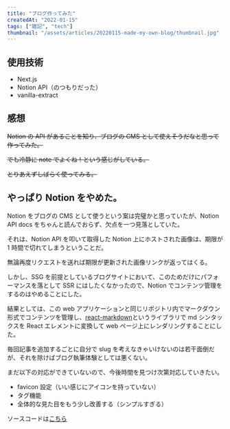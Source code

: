 ```yaml
---
title: "ブログ作ってみた"
createdAt: "2022-01-15"
tags: ["雑記", "tech"]
thumbnail: "/assets/articles/20220115-made-my-own-blog/thumbnail.jpg"
---
```


## 使用技術

- Next.js
- Notion API（のつもりだった）
- vanilla-extract

## 感想

~~Notion の API があることを知り、ブログの CMS として使えそうだなと思って作ってみた。~~

~~でも冷静に note でよくね！という感じがしている。~~

~~とりあえずしばらく使ってみる。~~

## やっぱり Notion をやめた。

Notion をブログの CMS として使うという案は完璧かと思っていたが、Notion API docs をちゃんと読んでおらず、欠点を一つ見落としていた。

それは、Notion API を叩いて取得した Notion 上にホストされた画像は、期限が 1 時間で切れてしまうということだ。

無論再度リクエストを送れば期限が更新された画像リンクが返ってはくる。

しかし、SSG を前提としているブログサイトにおいて、このためだけにパフォーマンスを落として SSR にはしたくなかったので、Notion でコンテンツ管理をするのはやめることにした。

結果としては、この web アプリケーションと同じリポジトリ内でマークダウン形式でコンテンツを管理し、[react-markdown](https://github.com/remarkjs/react-markdown)というライブラリで md シンタックスを React エレメントに変換して web ページ上にレンダリングすることにした。

毎回記事を追加するごとに自分で slug を考えなきゃいけないのは若干面倒だが、それを除けばブログ執筆体験としては悪くない。

まだ以下の対応ができていないので、今後時間を見つけ次第対応していきたい。

- favicon 設定（いい感じにアイコンを持っていない）
- タグ機能
- 全体的な見た目をもう少し改善する（シンプルすぎる）

ソースコードは[こちら](https://github.com/kazukitaninaka/blog.azoookid.dev)
